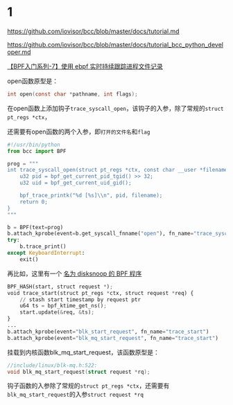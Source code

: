# 1

https://github.com/iovisor/bcc/blob/master/docs/tutorial.md

https://github.com/iovisor/bcc/blob/master/docs/tutorial_bcc_python_developer.md

















[【BPF入门系列-7】使用 ebpf 实时持续跟踪进程文件记录](https://www.ebpf.top/post/ebpf_trace_file_open/)

open函数原型是：

```c
int open(const char *pathname, int flags);
```

在open函数上添加钩子`trace_syscall_open`，该钩子的入参，除了常规的`struct pt_regs *ctx`，

还需要有open函数的两个入参，即``打开的文件名``和`flag`

```python
#!/usr/bin/python
from bcc import BPF

prog = """
int trace_syscall_open(struct pt_regs *ctx, const char __user *filename, int flags) {
    u32 pid = bpf_get_current_pid_tgid() >> 32;
    u32 uid = bpf_get_current_uid_gid();

    bpf_trace_printk("%d [%s]\\n", pid, filename);
    return 0;
}
"""

b = BPF(text=prog)
b.attach_kprobe(event=b.get_syscall_fnname("open"), fn_name="trace_syscall_open")
try:
    b.trace_print()
except KeyboardInterrupt:
    exit()
```



再比如，这里有一个 [名为 disksnoop 的 BPF 程序](https://github.com/iovisor/bcc/blob/0c8c179fc1283600887efa46fe428022efc4151b/examples/tracing/disksnoop.py)

```python
BPF_HASH(start, struct request *);
void trace_start(struct pt_regs *ctx, struct request *req) {
    // stash start timestamp by request ptr
    u64 ts = bpf_ktime_get_ns();
    start.update(&req, &ts);
}
...
b.attach_kprobe(event="blk_start_request", fn_name="trace_start")
b.attach_kprobe(event="blk_mq_start_request", fn_name="trace_start")
```

挂载到内核函数blk_mq_start_request，该函数原型是：

```c
//include/linux/blk-mq.h:522:
void blk_mq_start_request(struct request *rq);
```

钩子函数的入参除了常规的`struct pt_regs *ctx`，还需要有`blk_mq_start_request`的入参`struct request *rq`























